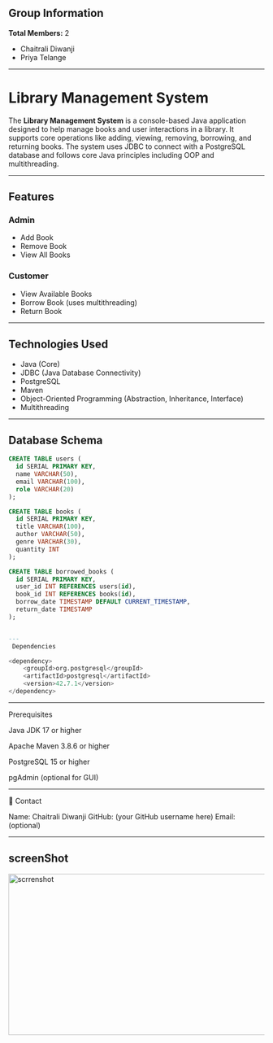 ##  Group Information

**Total Members:** 2

-  Chaitrali Diwanji  
-  Priya Telange
---
#  Library Management System
The **Library Management System** is a console-based Java application designed to help manage books and user interactions in a library. It supports core operations like adding, viewing, removing, borrowing, and returning books. The system uses JDBC to connect with a PostgreSQL database and follows core Java principles including OOP and multithreading.

---

##  Features

###  Admin
- Add Book
- Remove Book
- View All Books

###  Customer
- View Available Books
- Borrow Book (uses multithreading)
- Return Book

---

##  Technologies Used

- Java (Core)
- JDBC (Java Database Connectivity)
- PostgreSQL
- Maven
- Object-Oriented Programming (Abstraction, Inheritance, Interface)
- Multithreading
---

##  Database Schema

```sql
CREATE TABLE users (
  id SERIAL PRIMARY KEY,
  name VARCHAR(50),
  email VARCHAR(100),
  role VARCHAR(20)
);

CREATE TABLE books (
  id SERIAL PRIMARY KEY,
  title VARCHAR(100),
  author VARCHAR(50),
  genre VARCHAR(30),
  quantity INT
);

CREATE TABLE borrowed_books (
  id SERIAL PRIMARY KEY,
  user_id INT REFERENCES users(id),
  book_id INT REFERENCES books(id),
  borrow_date TIMESTAMP DEFAULT CURRENT_TIMESTAMP,
  return_date TIMESTAMP
);


---
 Dependencies 

<dependency>
    <groupId>org.postgresql</groupId>
    <artifactId>postgresql</artifactId>
    <version>42.7.1</version>
</dependency>
```

---

 Prerequisites

Java JDK 17 or higher

Apache Maven 3.8.6 or higher

PostgreSQL 15 or higher

pgAdmin (optional for GUI)



---

 📩 Contact

Name: Chaitrali Diwanji
GitHub: (your GitHub username here)
Email: (optional)


---
## screenShot
<img width="652" height="317" alt="scrrenshot" src="https://github.com/user-attachments/assets/f50d57b0-b032-4cd2-9991-8e20c6ef5e0e" />



